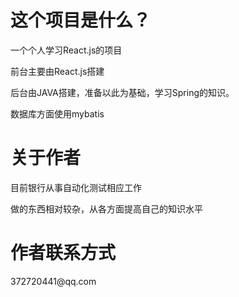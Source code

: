 <h1>这个项目是什么？</h1>
一个个人学习React.js的项目

前台主要由React.js搭建

后台由JAVA搭建，准备以此为基础，学习Spring的知识。

数据库方面使用mybatis



<h1>关于作者</h1>

目前银行从事自动化测试相应工作

做的东西相对较杂，从各方面提高自己的知识水平

<h1>作者联系方式</h1>
372720441@qq.com
